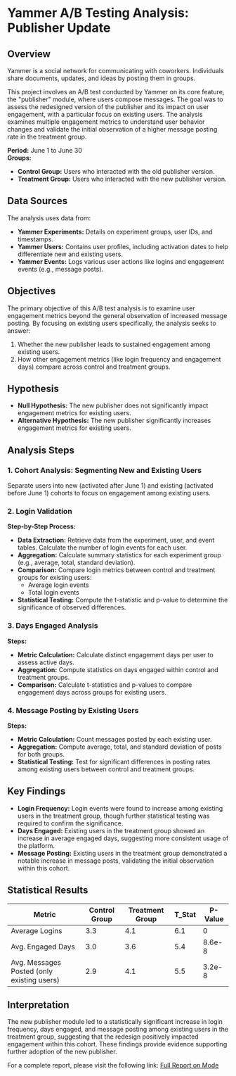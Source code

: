 

# Yammer A/B Testing Analysis: Publisher Update

## Overview
Yammer is a social network for communicating with coworkers. Individuals share documents, updates, and ideas by posting them in groups. 

This project involves an A/B test conducted by Yammer on its core feature, the "publisher" module, where users compose messages. The goal was to assess the redesigned version of the publisher and its impact on user engagement, with a particular focus on existing users. The analysis examines multiple engagement metrics to understand user behavior changes and validate the initial observation of a higher message posting rate in the treatment group.

**Period:** June 1 to June 30  
**Groups:**
- **Control Group:** Users who interacted with the old publisher version.
- **Treatment Group:** Users who interacted with the new publisher version.

## Data Sources
The analysis uses data from:
- **Yammer Experiments:** Details on experiment groups, user IDs, and timestamps.
- **Yammer Users:** Contains user profiles, including activation dates to help differentiate new and existing users.
- **Yammer Events:** Logs various user actions like logins and engagement events (e.g., message posts).

## Objectives
The primary objective of this A/B test analysis is to examine user engagement metrics beyond the general observation of increased message posting. By focusing on existing users specifically, the analysis seeks to answer:
1. Whether the new publisher leads to sustained engagement among existing users.
2. How other engagement metrics (like login frequency and engagement days) compare across control and treatment groups.

## Hypothesis
- **Null Hypothesis:** The new publisher does not significantly impact engagement metrics for existing users.
- **Alternative Hypothesis:** The new publisher significantly increases engagement metrics for existing users.

## Analysis Steps

### 1. Cohort Analysis: Segmenting New and Existing Users
Separate users into new (activated after June 1) and existing (activated before June 1) cohorts to focus on engagement among existing users.

### 2. Login Validation
**Step-by-Step Process:**
- **Data Extraction:** Retrieve data from the experiment, user, and event tables. Calculate the number of login events for each user.
- **Aggregation:** Calculate summary statistics for each experiment group (e.g., average, total, standard deviation).
- **Comparison:** Compare login metrics between control and treatment groups for existing users:
  - Average login events
  - Total login events
- **Statistical Testing:** Compute the t-statistic and p-value to determine the significance of observed differences.

### 3. Days Engaged Analysis
**Steps:**
- **Metric Calculation:** Calculate distinct engagement days per user to assess active days.
- **Aggregation:** Compute statistics on days engaged within control and treatment groups.
- **Comparison:** Calculate t-statistics and p-values to compare engagement days across groups for existing users.

### 4. Message Posting by Existing Users
**Steps:**
- **Metric Calculation:** Count messages posted by each existing user.
- **Aggregation:** Compute average, total, and standard deviation of posts for both groups.
- **Statistical Testing:** Test for significant differences in posting rates among existing users between control and treatment groups.

## Key Findings
- **Login Frequency:** Login events were found to increase among existing users in the treatment group, though further statistical testing was required to confirm the significance.
- **Days Engaged:** Existing users in the treatment group showed an increase in average engaged days, suggesting more consistent usage of the platform.
- **Message Posting:** Existing users in the treatment group demonstrated a notable increase in message posts, validating the initial observation within this cohort.

## Statistical Results
| Metric             | Control Group | Treatment Group | T_Stat     | P-Value |
|--------------------|---------------|-----------------|------------|---------|
| Average Logins     | 3.3           | 4.1             | 6.1        | 0       |
| Avg. Engaged Days  | 3.0           | 3.6             | 5.4      | 8.6e-8    |
| Avg. Messages Posted (only existing users)   | 2.9           | 4.1             | 5.5       | 3.2e-8    |

## Interpretation
The new publisher module led to a statistically significant increase in login frequency, days engaged, and message posting among existing users in the treatment group, suggesting that the redesign positively impacted engagement within this cohort. These findings provide evidence supporting further adoption of the new publisher.

For a complete report, please visit the following link: [Full Report on Mode](https://app.mode.com/editor/buttercup/reports/1af209a81736/presentation)



